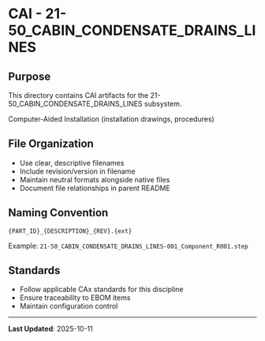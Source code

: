 # CAI - 21-50_CABIN_CONDENSATE_DRAINS_LINES

## Purpose

This directory contains CAI artifacts for the 21-50_CABIN_CONDENSATE_DRAINS_LINES subsystem.

Computer-Aided Installation (installation drawings, procedures)

## File Organization

- Use clear, descriptive filenames
- Include revision/version in filename
- Maintain neutral formats alongside native files
- Document file relationships in parent README

## Naming Convention

```
{PART_ID}_{DESCRIPTION}_{REV}.{ext}
```

Example: `21-50_CABIN_CONDENSATE_DRAINS_LINES-001_Component_R001.step`

## Standards

- Follow applicable CAx standards for this discipline
- Ensure traceability to EBOM items
- Maintain configuration control

---

**Last Updated**: 2025-10-11
